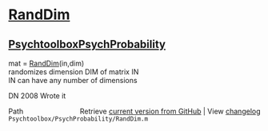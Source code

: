 # [RandDim](RandDim)
## [Psychtoolbox](Psychtoolbox)[PsychProbability](PsychProbability)

mat = [RandDim](RandDim)(in,dim)  
randomizes dimension DIM of matrix IN  
IN can have any number of dimensions  
  
DN 2008 Wrote it  




<div class="code_header" style="text-align:right;">
  <span style="float:left;">Path&nbsp;&nbsp;</span> <span class="counter">Retrieve <a href=
  "https://raw.github.com/Psychtoolbox-3/Psychtoolbox-3/beta/Psychtoolbox/PsychProbability/RandDim.m">current version from GitHub</a> | View <a href=
  "https://github.com/Psychtoolbox-3/Psychtoolbox-3/commits/beta/Psychtoolbox/PsychProbability/RandDim.m">changelog</a></span>
</div>
<div class="code">
  <code>Psychtoolbox/PsychProbability/RandDim.m</code>
</div>

